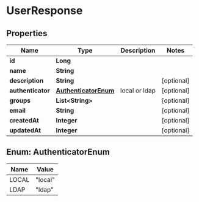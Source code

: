 
# UserResponse

## Properties
Name | Type | Description | Notes
------------ | ------------- | ------------- | -------------
**id** | **Long** |  | 
**name** | **String** |  | 
**description** | **String** |  |  [optional]
**authenticator** | [**AuthenticatorEnum**](#AuthenticatorEnum) | local or ldap |  [optional]
**groups** | **List&lt;String&gt;** |  |  [optional]
**email** | **String** |  |  [optional]
**createdAt** | **Integer** |  |  [optional]
**updatedAt** | **Integer** |  |  [optional]


<a name="AuthenticatorEnum"></a>
## Enum: AuthenticatorEnum
Name | Value
---- | -----
LOCAL | &quot;local&quot;
LDAP | &quot;ldap&quot;



